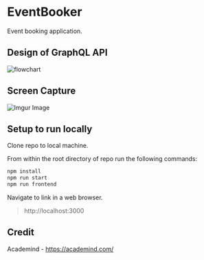 # EventBooker

Event booking application.

## Design of GraphQL API

![flowchart](https://eventbooker.s3-us-west-1.amazonaws.com/eventbooker_flowchart.png)

## Screen Capture

![Imgur Image](./EventBookerDemo.gif)

## Setup to run locally

Clone repo to local machine.

From within the root directory of repo run the following commands:

```sh
npm install
npm run start
npm run frontend
```

Navigate to link in a web browser.

> http://localhost:3000

## Credit

Academind - https://academind.com/
